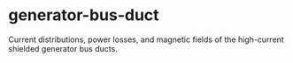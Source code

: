 # generator-bus-duct
Current distributions, power losses, and magnetic fields of the high-current shielded generator bus ducts.
